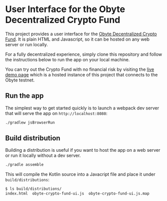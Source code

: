 # User Interface for the Obyte Decentralized Crypto Fund

This project provides a user interface for the [Obyte Decentralized Crypto Fund](https://github.com/pmiklos/obyte-crypto-fund).
It is plain HTML and Javascript, so it can be hosted on any web server or run locally.

For a fully decentralized experience, simply clone this repository and follow the instructions below to run the app on your local machine.

You can try out the Crypto Fund with no financial risk by visiting the [live demo page](https://pmiklos.github.io/obyte-crypto-fund-ui)
which is a hosted instance of this project that connects to the Obyte testnet.


## Run the app

The simplest way to get started quickly is to launch a webpack dev server that will serve the app on `http://localhost:8080`: 
```bash
./gradlew jsBrowserRun
```

## Build distribution

Building a distribution is useful if you want to host the app on a web server or run it locally without a dev server.
```bash
./gradle assemble
```

This will compile the Kotlin source into a Javacript file and place it under `build/distributions`:

```bash
$ ls build/distributions/
index.html  obyte-crypto-fund-ui.js  obyte-crypto-fund-ui.js.map
```